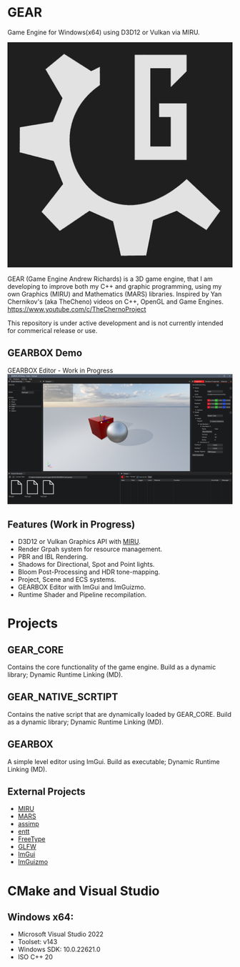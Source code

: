# GEAR
Game Engine for Windows(x64) using D3D12 or Vulkan via MIRU.

![GEAR_LOGO](/Branding/GEAR_logo_dark.png)

GEAR (Game Engine Andrew Richards) is a 3D game engine, that I am developing to improve both my C++ and graphic programming, using my own Graphics (MIRU) and Mathematics (MARS) libraries. 
Inspired by Yan Chernikov's (aka TheCheno) videos on C++, OpenGL and Game Engines. https://www.youtube.com/c/TheChernoProject

This repository is under active development and is not currently intended for commerical release or use.

## GEARBOX Demo
GEARBOX Editor - Work in Progress
![gearbox_screenshot](/Branding/Screenshots/gearbox_screenshot_2.png)

## Features (Work in Progress)
* D3D12 or Vulkan Graphics API with [MIRU](https://github.com/AndrewRichards-Code/MIRU).
* Render Grpah system for resource management.
* PBR and IBL Rendering.
* Shadows for Directional, Spot and Point lights.
* Bloom Post-Processing and HDR tone-mapping.
* Project, Scene and ECS systems.
* GEARBOX Editor with ImGui and ImGuizmo.
* Runtime Shader and Pipeline recompilation.

# Projects
## GEAR_CORE
Contains the core functionality of the game engine. Build as a dynamic library; Dynamic Runtime Linking (MD).

## GEAR_NATIVE_SCRTIPT
Contains the native script that are dynamically loaded by GEAR_CORE. Build as a dynamic library; Dynamic Runtime Linking (MD).

## GEARBOX
A simple level editor using ImGui. Build as executable; Dynamic Runtime Linking (MD).

## External Projects

* [MIRU](https://github.com/AndrewRichards-Code/MIRU)
* [MARS](https://github.com/AndrewRichards-Code/MARS)
* [assimp](https://github.com/assimp/assimp)
* [entt](https://github.com/skypjack/entt)
* [FreeType](https://freetype.org/)
* [GLFW](https://github.com/glfw/glfw)
* [ImGui](https://github.com/ocornut/imgui)
* [ImGuizmo](https://github.com/CedricGuillemet/ImGuizmo)


# CMake and  Visual Studio
## Windows x64:
- Microsoft Visual Studio 2022
- Toolset: v143 
- Windows SDK: 10.0.22621.0
- ISO C++ 20
